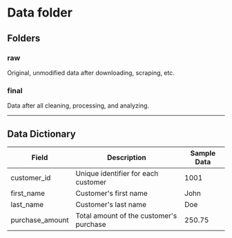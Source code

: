 # Data folder

## Folders

### raw

Original, unmodified data after downloading, scraping, etc.

### final

Data after all cleaning, processing, and analyzing.

---

## Data Dictionary

| Field           | Description                             | Sample Data |
| --------------- | --------------------------------------- | ----------- |
| customer_id     | Unique identifier for each customer     | 1001        |
| first_name      | Customer's first name                   | John        |
| last_name       | Customer's last name                    | Doe         |
| purchase_amount | Total amount of the customer's purchase | 250.75      |
